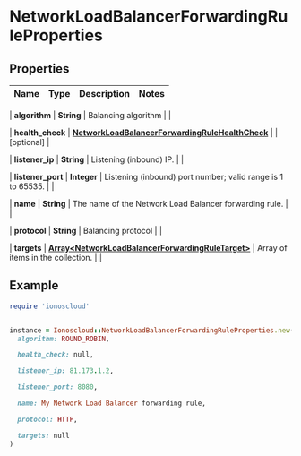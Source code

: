 # NetworkLoadBalancerForwardingRuleProperties

## Properties

| Name | Type | Description | Notes |
| ---- | ---- | ----------- | ----- |

| **algorithm** | **String** | Balancing algorithm |  |

| **health_check** | [**NetworkLoadBalancerForwardingRuleHealthCheck**](NetworkLoadBalancerForwardingRuleHealthCheck.md) |  | [optional] |

| **listener_ip** | **String** | Listening (inbound) IP. |  |

| **listener_port** | **Integer** | Listening (inbound) port number; valid range is 1 to 65535. |  |

| **name** | **String** | The name of the Network Load Balancer forwarding rule. |  |

| **protocol** | **String** | Balancing protocol |  |

| **targets** | [**Array&lt;NetworkLoadBalancerForwardingRuleTarget&gt;**](NetworkLoadBalancerForwardingRuleTarget.md) | Array of items in the collection. |  |

## Example

```ruby
require 'ionoscloud'


instance = Ionoscloud::NetworkLoadBalancerForwardingRuleProperties.new(
  algorithm: ROUND_ROBIN,

  health_check: null,

  listener_ip: 81.173.1.2,

  listener_port: 8080,

  name: My Network Load Balancer forwarding rule,

  protocol: HTTP,

  targets: null
)
```

